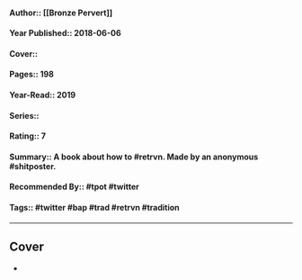 #### Author:: [[Bronze Pervert]]
#### Year Published:: 2018-06-06
#### Cover:: 
#### Pages:: 198
#### Year-Read:: 2019
#### Series::
#### Rating:: 7
#### Summary:: A book about how to #retrvn. Made by an anonymous #shitposter.
#### Recommended By:: #tpot #twitter 
#### Tags:: #twitter #bap #trad #retrvn #tradition

---
## Cover
- ![]() 